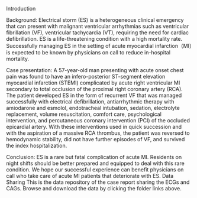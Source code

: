 Introduction

Background: Electrical storm (ES) is a heterogeneous clinical emergency that can present with malignant ventricular arrhythmias such as ventricular fibrillation (VF),
ventricular tachycardia (VT), requiring the need for cardiac defibrillation. ES is a life-threatening condition with a high mortality rate. Successfully managing ES
in the setting of acute myocardial infarction（MI）is expected to be known by physicians on call to reduce in-hospital mortality.

Case presentation: A 57-year-old man presenting with acute onset chest pain was found to have an infero-posterior ST-segment elevation myocardial infarction (STEMI) 
complicated by acute right ventricular MI secondary to total occlusion of the proximal right coronary artery (RCA). The patient developed ES in the form of recurrent
VF that was managed successfully with electrical defibrillation, antiarrhythmic therapy with amiodarone and esmolol, endotracheal intubation, sedation, electrolyte 
replacement, volume resuscitation, comfort care, psychological intervention, and percutaneous coronary intervention (PCI) of the occluded epicardial artery. With 
these interventions used in quick succession and with the aspiration of a massive RCA thrombus, the patient was reversed to hemodynamic stability, did not have 
further episodes of VF, and survived the index hospitalization.

Conclusion: ES is a rare but fatal complication of acute MI. Residents on night shifts should be better prepared and equipped to deal with this rare condition. We 
hope our successful experience can benefit physicians on call who take care of acute MI patients that deteriorate with ES.
Data Sharing
This is the data repository of the case report sharing the ECGs and CAGs. Browse and download the data by clicking the folder links above.

